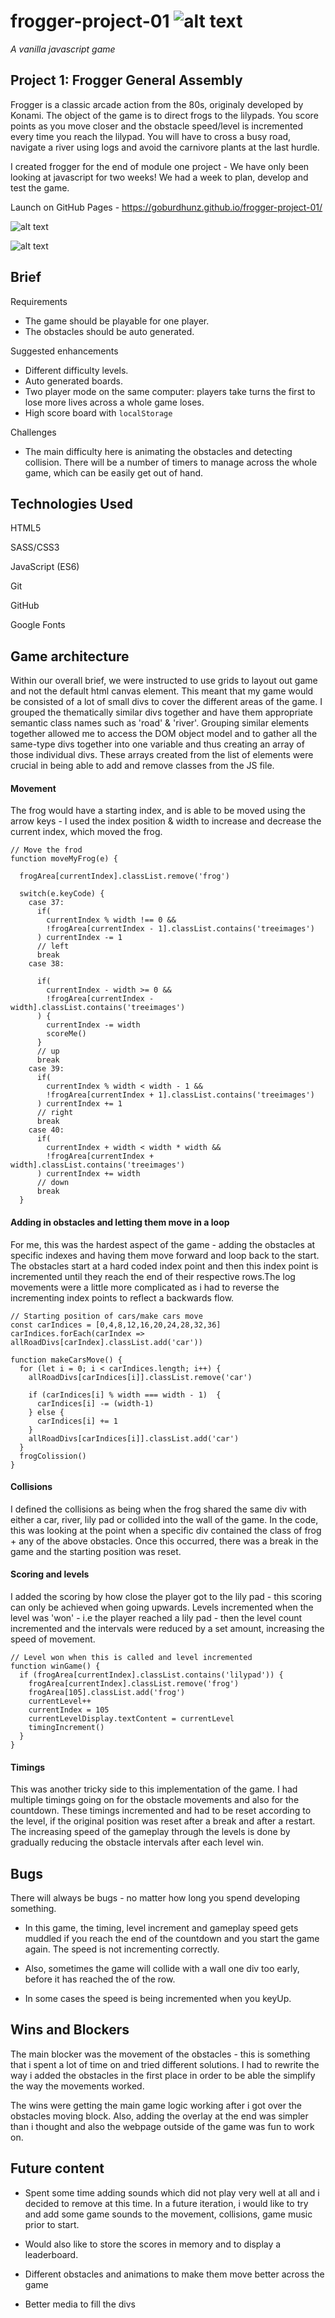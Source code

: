 # frogger-project-01 ![alt text](https://miro.medium.com/fit/c/50/50/1*HDIDs6Iq0bW-2qeYXqjp9w.png "GA logo")

*A vanilla javascript game*

## Project 1: Frogger General Assembly

Frogger is a classic arcade action from the 80s, originaly developed by Konami.
The object of the game is to direct frogs to the lilypads. You score points as you move closer
and the obstacle speed/level is incremented every time you reach the lilypad. You will have to cross a busy road, navigate a river using logs and avoid the carnivore plants at the last hurdle.

I created frogger for the end of module one project - We have only been looking at javascript for two weeks! We had a week
to plan, develop and test the game.

Launch on GitHub Pages - https://goburdhunz.github.io/frogger-project-01/

![alt text](https://i.imgur.com/SdRlFpC.png "Project screenshot")

![alt text](https://i.imgur.com/5FAdJZJ.gif "Project screenshot")


## Brief

Requirements
* The game should be playable for one player.
* The obstacles should be auto generated.

Suggested enhancements
* Different difficulty levels.
* Auto generated boards.
* Two player mode on the same computer: players take turns the first to lose more lives across a whole game loses.
* High score board with `localStorage`

Challenges
* The main difficulty here is animating the obstacles and detecting collision. There will be a number of timers to manage across the whole game, which can be easily get out of hand.

## Technologies Used

HTML5

SASS/CSS3

JavaScript (ES6)

Git

GitHub

Google Fonts

## Game architecture

Within our overall brief, we were instructed to use grids to layout out game and not the default html canvas element. This meant that my game would be consisted of a lot of small divs to cover the different areas of the game. I grouped the thematically similar divs together and have them appropriate semantic class names such as 'road' & 'river'. Grouping similar elements together allowed me to access the DOM object model and to gather all the same-type divs together into one variable and thus creating an array of those individual divs. These arrays created from the list of elements were crucial in being able to add and remove classes from the JS file.


#### Movement

The frog would have a starting index, and is able to be moved using the arrow keys - I used the index position & width to increase and decrease the current index, which moved the frog.

```JS
// Move the frod
function moveMyFrog(e) {

  frogArea[currentIndex].classList.remove('frog')

  switch(e.keyCode) {
    case 37:
      if(
        currentIndex % width !== 0 &&
        !frogArea[currentIndex - 1].classList.contains('treeimages')
      ) currentIndex -= 1
      // left
      break
    case 38:

      if(
        currentIndex - width >= 0 &&
        !frogArea[currentIndex - width].classList.contains('treeimages')
      ) {
        currentIndex -= width
        scoreMe()
      }
      // up
      break
    case 39:
      if(
        currentIndex % width < width - 1 &&
        !frogArea[currentIndex + 1].classList.contains('treeimages')
      ) currentIndex += 1
      // right
      break
    case 40:
      if(
        currentIndex + width < width * width &&
        !frogArea[currentIndex + width].classList.contains('treeimages')
      ) currentIndex += width
      // down
      break
  }
```

#### Adding in obstacles and letting them move in a loop

For me, this was the hardest aspect of the game - adding the obstacles at specific indexes and having them move forward and loop back to the start. The obstacles start at a hard coded index point and then this index point is incremented until they reach the end of their respective rows.The log movements were a little more complicated as i had to reverse the incrementing index points to reflect a backwards flow.

``` JS
// Starting position of cars/make cars move
const carIndices = [0,4,8,12,16,20,24,28,32,36]
carIndices.forEach(carIndex => allRoadDivs[carIndex].classList.add('car'))

function makeCarsMove() {
  for (let i = 0; i < carIndices.length; i++) {
    allRoadDivs[carIndices[i]].classList.remove('car')

    if (carIndices[i] % width === width - 1)  {
      carIndices[i] -= (width-1)
    } else {
      carIndices[i] += 1
    }
    allRoadDivs[carIndices[i]].classList.add('car')
  }
  frogColission()
}
```

#### Collisions

I defined the collisions as being when the frog shared the same div with either a car, river, lily pad or collided into the wall of the game. In the code, this was looking at the point when a specific div contained the class of frog + any of the above obstacles. Once this occurred, there was a break in the game and the starting position was reset.

#### Scoring and levels

I added the scoring by how close the player got to the lily pad - this scoring can only be achieved when going upwards. Levels incremented when the level was 'won' - i.e the player reached a lily pad - then the level count incremented and the intervals were reduced by a set amount, increasing the speed of movement.

``` JS
// Level won when this is called and level incremented
function winGame() {
  if (frogArea[currentIndex].classList.contains('lilypad')) {
    frogArea[currentIndex].classList.remove('frog')
    frogArea[105].classList.add('frog')
    currentLevel++
    currentIndex = 105
    currentLevelDisplay.textContent = currentLevel
    timingIncrement()
  }
}
```

#### Timings

This was another tricky side to this implementation of the game. I had multiple timings going on for the obstacle movements and also for the countdown. These timings incremented and had to be reset according to the level, if the original position was reset after a break and after a restart. The increasing speed of the gameplay through the levels is done by gradually reducing the obstacle intervals after each level win.

## Bugs

There will always be bugs - no matter how long you spend developing something.

* In this game, the timing, level increment and gameplay speed gets muddled if you reach the end of the countdown and you start the game again. The speed is not incrementing correctly.

* Also, sometimes the game will collide with a wall one div too early, before it has reached the of the row.

* In some cases the speed is being incremented when you keyUp.


## Wins and Blockers

The main blocker was the movement of the obstacles - this is something that i spent a lot of time on and tried different solutions. I had to rewrite the way i added the obstacles in the first place in order to be able the simplify the way the movements worked.

The wins were getting the main game logic working after i got over the obstacles moving block. Also, adding the overlay at the end was simpler than i thought and also the webpage outside of the game was fun to work on.

## Future content

* Spent some time adding sounds which did not play very well at all and i decided to remove at this time. In a future iteration, i would like to try and add some game sounds to the movement, collisions, game music prior to start.

* Would also like to store the scores in memory and to display a leaderboard.

* Different obstacles and animations to make them move better across the game

* Better media to fill the divs
